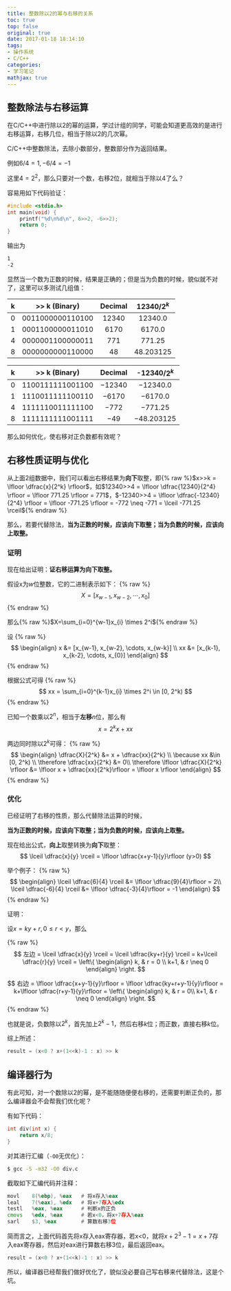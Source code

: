 ```yaml
---
title: 整数除以2的幂与右移的关系
toc: true
top: false
original: true
date: 2017-01-18 18:14:10
tags:
- 操作系统
- C/C++
categories:
- 学习笔记
mathjax: true
---
```


## 整数除法与右移运算
在C/C++中进行除以2的幂的运算，学过计组的同学，可能会知道更高效的是进行右移运算，右移几位，相当于除以2的几次幂。

C/C++中整数除法，去除小数部分，整数部分作为返回结果。

例如$6/4=1, -6/4=-1$

这里$4=2^2$，那么只要对一个数，右移2位，就相当于除以4了么？

容易用如下代码验证：
```cpp
#include <stdio.h>
int main(void) {
	printf("%d\n%d\n", 6>>2, -6>>2);
	return 0;
}
```

输出为
```bash
1
-2
```

显然当一个数为正数的时候，结果是正确的；但是当为负数的时候，貌似就不对了，这里可以多测试几组值：

k|>> k (Binary)|Decimal|12340/$2^k$
:-:|:-:|:-:|:-:
0|0011000000110100|12340|12340.0
1|0001100000011010|6170 |6170.0
4|0000001100000011|771  |771.25
8|0000000000110000|48   |48.203125


k|>> k (Binary)|Decimal|-12340/$2^k$
:-:|:-:|:-:|:-:
0|1100111111001100|−12340|−12340.0
1|1110011111100110|−6170|−6170.0
4|1111110011111100|−772 |−771.25
8|1111111111001111|−49  |−48.203125

那么如何优化，使右移对正负数都有效呢？

## 右移性质证明与优化
从上面2组数据中，我们可以看出右移结果为**向下**取整，即{% raw %}$x>>k = \lfloor \dfrac{x}{2^k} \rfloor$，如$12340>>4 = \lfloor \dfrac{12340}{2^4} \rfloor = \lfloor 771.25 \rfloor = 771$，$-12340>>4 = \lfloor \dfrac{-12340}{2^4} \rfloor = \lfloor -771.25 \rfloor = -772 \neq -771 = \lceil -771.25 \rceil${% endraw %}

那么，若要代替除法，**当为正数的时候，应该向下取整；当为负数的时候，应该向上取整。**

### 证明
现在给出证明：**证右移运算为向下取整。**

假设x为$w$位整数，它的二进制表示如下：
{% raw %}
$$X = [x_{w-1}, x_{w-2}, \cdots, x_0]$$
{% endraw %}

那么{% raw %}$X=\sum_{i=0}^{w-1}x_{i} \times 2^i${% endraw %}


设
{% raw %}
$$
\begin{align}
x &= [x_{w-1}, x_{w-2}, \cdots, x_{w-k}] \\
xx &= [x_{k-1}, x_{k-2}, \cdots, x_{0}]
\end{align}
$$
{% endraw %}

根据公式可得
{% raw %}
$$
xx = \sum_{i=0}^{k-1}x_{i} \times 2^i \in [0, 2^k)
$$
{% endraw %}

已知一个数乘以$2^n$，相当于**左移**$n$位，那么有
$$ x=2^k x + xx$$

两边同时除以$2^k$可得：
{% raw %}
$$
\begin{align}
\dfrac{X}{2^k} &= x + \dfrac{xx}{2^k} \\
\because xx &\in [0, 2^k) \\
\therefore \dfrac{xx}{2^k} &= 0\\
\therefore \lfloor \dfrac{X}{2^k} \rfloor &= \lfloor x + \dfrac{xx}{2^k}\rfloor = \lfloor x \rfloor
\end{align}
$$
{% endraw %}

### 优化
已经证明了右移的性质，那么代替除法运算的时候，

**当为正数的时候，应该向下取整；当为负数的时候，应该向上取整。**

现在给出公式，**向上**取整转换为**向下**取整：
$$
\lceil \dfrac{x}{y} \rceil = \lfloor \dfrac{x+y-1}{y}\rfloor (y>0)
$$

举个例子：
{% raw %}
$$
\begin{align}
\lceil \dfrac{6}{4} \rceil &= \lfloor \dfrac{9}{4}\rfloor = 2\\
\lceil \dfrac{-6}{4} \rceil &= \lfloor \dfrac{-3}{4}\rfloor = -1
\end{align}
$$
{% endraw %}

证明：

设$x=ky + r, 0\leq r< y$，那么

{% raw %}
$$
左边 = \lceil \dfrac{x}{y} \rceil = \lceil \dfrac{ky+r}{y} \rceil = k+\lceil \dfrac{r}{y} \rceil = \left\{
	\begin{align}
	k, & r = 0 \\
	k+1, & r \neq 0
	\end{align}
	\right.
$$

$$
右边 = \lfloor \dfrac{x+y-1}{y}\rfloor = \lfloor \dfrac{ky+r+y-1}{y}\rfloor = k+\lfloor \dfrac{r+y-1}{y}\rfloor = \left\{
	\begin{align}
	k, & r = 0\\
	k+1, & r \neq 0
	\end{align}
	\right.
$$
{% endraw %}

也就是说，负数除以$2^k$，首先加上$2^k-1$，然后右移$k$位；而正数，直接右移$k$位。

综上所述：
```c
result = (x<0 ? x+(1<<k)-1 : x) >> k
```

## 编译器行为
有此可知，对一个数除以2的幂，是不能随随便便右移的，还需要判断正负的，那么编译器会不会帮我们优化呢？

有如下代码：
```c
int div(int x) {
	return x/8;
}
```

对其进行汇编（`-O0`无优化）：
```bash
$ gcc -S -m32 -O0 div.c
```

截取如下汇编代码并注释：
```asm
movl	8(%ebp), %eax	# 将x存入%eax
leal	7(%eax), %edx	# 将x+7存入%edx
testl	%eax, %eax		# 判断x的正负
cmovs	%edx, %eax		# 若x<0，将x+7存入%eax
sarl	$3, %eax		# 算数右移3位
```

简而言之，上面代码首先将x存入eax寄存器，若x<0，就将$x+2^3-1=x+7$存入eax寄存器，然后对eax进行算数右移3位，最后返回eax。
```c
result = (x<0 ? x+(1<<k)-1 : x) >> k
```

所以，编译器已经帮我们做好优化了，貌似没必要自己写右移来代替除法，这是个坑。




